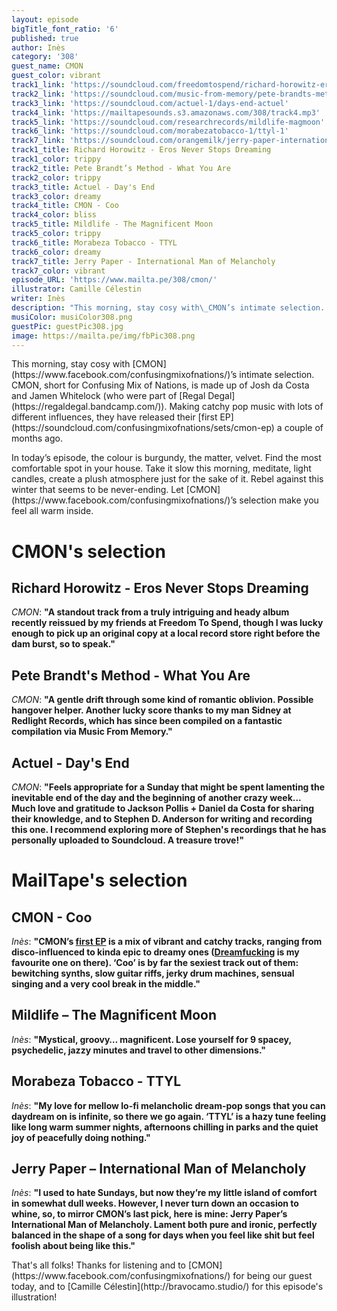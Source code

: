 ```yaml
---
layout: episode
bigTitle_font_ratio: '6'
published: true
author: Inès
category: '308'
guest_name: CMON
guest_color: vibrant
track1_link: 'https://soundcloud.com/freedomtospend/richard-horowitz-eros-never-stops-dreaming'
track2_link: 'https://soundcloud.com/music-from-memory/pete-brandts-method-what-you'
track3_link: 'https://soundcloud.com/actuel-1/days-end-actuel'
track4_link: 'https://mailtapesounds.s3.amazonaws.com/308/track4.mp3'
track5_link: 'https://soundcloud.com/researchrecords/mildlife-magmoon'
track6_link: 'https://soundcloud.com/morabezatobacco-1/ttyl-1'
track7_link: 'https://soundcloud.com/orangemilk/jerry-paper-international-man'
track1_title: Richard Horowitz - Eros Never Stops Dreaming
track1_color: trippy
track2_title: Pete Brandt’s Method - What You Are
track2_color: trippy
track3_title: Actuel - Day's End
track3_color: dreamy
track4_title: CMON - Coo
track4_color: bliss
track5_title: Mildlife - The Magnificent Moon
track5_color: trippy
track6_title: Morabeza Tobacco - TTYL
track6_color: dreamy
track7_title: Jerry Paper - International Man of Melancholy
track7_color: vibrant
episode_URL: 'https://www.mailta.pe/308/cmon/'
illustrator: Camille Célestin
writer: Inès
description: "This morning, stay cosy with\_CMON’s intimate selection. CMON, short for Confusing Mix of Nations, makes catchy pop music with lots of different influences. Take it slow this morning, meditate, light candles, create a plush atmosphere just for the sake of it. Let\_CMON’s selection make you feel all warm inside."
musiColor: musiColor308.png
guestPic: guestPic308.jpg
image: https://mailta.pe/img/fbPic308.png
---
```

<p id="introduction">This morning, stay cosy with [CMON](https://www.facebook.com/confusingmixofnations/)’s intimate selection. CMON, short for Confusing Mix of Nations, is made up of Josh da Costa and Jamen Whitelock (who were part of [Regal Degal](https://regaldegal.bandcamp.com/)). Making catchy pop music with lots of different influences, they have released their [first EP](https://soundcloud.com/confusingmixofnations/sets/cmon-ep) a couple of months ago.</p>
<p>In today’s episode, the colour is burgundy, the matter, velvet. Find the most comfortable spot in your house. Take it slow this morning, meditate, light candles, create a plush atmosphere just for the sake of it. Rebel against this winter that seems to be never-ending. Let [CMON](https://www.facebook.com/confusingmixofnations/)’s selection make you feel all warm inside.</p>



# CMON's selection


## Richard Horowitz - Eros Never Stops Dreaming
_CMON_: **"**A standout track from a truly intriguing and heady album recently reissued by my friends at Freedom To Spend, though I was lucky enough to pick up an original copy at a local record store right before the dam burst, so to speak.**"**

## Pete Brandt's Method - What You Are
_CMON_: **"**A gentle drift through some kind of romantic oblivion. Possible hangover helper. Another lucky score thanks to my man Sidney at Redlight Records, which has since been compiled on a fantastic compilation via Music From Memory.**"**

## Actuel - Day's End
_CMON_: **"**Feels appropriate for a Sunday that might be spent lamenting the inevitable end of the day and the beginning of another crazy week... Much love and gratitude to Jackson Pollis + Daniel da Costa for sharing their knowledge, and to Stephen D. Anderson for writing and recording this one. I recommend exploring more of Stephen's recordings that he has personally uploaded to Soundcloud. A treasure trove!**"**


# MailTape's selection

## CMON - Coo
_Inès_: **"**CMON’s [first EP](https://soundcloud.com/confusingmixofnations/sets/cmon-ep) is a mix of vibrant and catchy tracks, ranging from disco-influenced to kinda epic to dreamy ones ([Dreamfucking](https://soundcloud.com/confusingmixofnations/dreamfucking) is my favourite one on there). ‘Coo’ is by far the sexiest track out of them: bewitching synths, slow guitar riffs, jerky drum machines, sensual singing and a very cool break in the middle.**"**

## Mildlife – The Magnificent Moon
_Inès_: **"**Mystical, groovy… magnificent. Lose yourself for 9 spacey, psychedelic, jazzy minutes and travel to other dimensions.**"**

## Morabeza Tobacco - TTYL
_Inès_: **"**My love for mellow lo-fi melancholic dream-pop songs that you can daydream on is infinite, so there we go again. ‘TTYL’ is a hazy tune feeling like long warm summer nights, afternoons chilling in parks and the quiet joy of peacefully doing nothing.**"**

## Jerry Paper – International Man of Melancholy
_Inès_: **"**I used to hate Sundays, but now they’re my little island of comfort in somewhat dull weeks. However, I never turn down an occasion to whine, so, to mirror CMON’s last pick, here is mine: Jerry Paper’s International Man of Melancholy. Lament both pure and ironic, perfectly balanced in the shape of a song for days when you feel like shit but feel foolish about being like this.**"**

<p id="outroduction">That's all folks! Thanks for listening and to [CMON](https://www.facebook.com/confusingmixofnations/) for being our guest today, and to [Camille Célestin](http://bravocamo.studio/) for this episode's illustration!</p>
